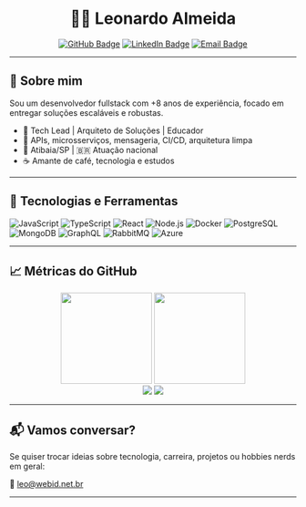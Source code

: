 <div align="center">

# 👨‍💻 Leonardo Almeida

[![GitHub Badge](https://img.shields.io/github/followers/LeuAlmeida?label=LeuAlmeida&style=for-the-badge&link=https://github.com/LeuAlmeida)](https://github.com/LeuAlmeida)
[![LinkedIn Badge](https://img.shields.io/badge/-leonardoalmeida99-blue?style=for-the-badge&logo=Linkedin&logoColor=white&link=https://www.linkedin.com/in/leonardoalmeida99/)](https://www.linkedin.com/in/leonardoalmeida99/)
[![Email Badge](https://img.shields.io/badge/contact-leo%40webid.net.br-red?style=for-the-badge)](mailto:leo@webid.net.br)

</div>

---

## 🧠 Sobre mim

Sou um desenvolvedor fullstack com +8 anos de experiência, focado em entregar soluções escaláveis e robustas.

- 💼 Tech Lead | Arquiteto de Soluções | Educador
- 🧪 APIs, microsserviços, mensageria, CI/CD, arquitetura limpa
- 📍 Atibaia/SP | 🇧🇷 Atuação nacional
- ☕ Amante de café, tecnologia e estudos

---

## 🧰 Tecnologias e Ferramentas

![JavaScript](https://img.shields.io/badge/-JavaScript-F7DF1E?style=flat&logo=javascript&logoColor=black)
![TypeScript](https://img.shields.io/badge/-TypeScript-3178C6?style=flat&logo=typescript&logoColor=white)
![React](https://img.shields.io/badge/-React-61DAFB?style=flat&logo=react&logoColor=black)
![Node.js](https://img.shields.io/badge/-Node.js-339933?style=flat&logo=node.js&logoColor=white)
![Docker](https://img.shields.io/badge/-Docker-2496ED?style=flat&logo=docker&logoColor=white)
![PostgreSQL](https://img.shields.io/badge/-PostgreSQL-4169E1?style=flat&logo=postgresql&logoColor=white)
![MongoDB](https://img.shields.io/badge/-MongoDB-47A248?style=flat&logo=mongodb&logoColor=white)
![GraphQL](https://img.shields.io/badge/-GraphQL-E10098?style=flat&logo=graphql&logoColor=white)
![RabbitMQ](https://img.shields.io/badge/-RabbitMQ-FF6600?style=flat&logo=rabbitmq&logoColor=white)
![Azure](https://img.shields.io/badge/-Azure-0078D4?style=flat&logo=microsoftazure&logoColor=white)

---

## 📈 Métricas do GitHub

<div align="center">
  <img height="160em" src="https://github-readme-stats.vercel.app/api?username=LeuAlmeida&show_icons=true&theme=dracula&include_all_commits=true&count_private=true"/>
  <img height="160em" src="https://github-readme-stats.vercel.app/api/top-langs/?username=LeuAlmeida&layout=compact&langs_count=8&theme=dracula"/>
</div>

<div align="center">
  <img src="https://github-readme-streak-stats.herokuapp.com/?user=LeuAlmeida&theme=dracula&hide_border=true"/>
  <img src="https://github-profile-summary-cards.vercel.app/api/cards/profile-details?username=LeuAlmeida&theme=dracula"/>
</div>

---

## 📬 Vamos conversar?

Se quiser trocar ideias sobre tecnologia, carreira, projetos ou hobbies nerds em geral:

📧 [leo@webid.net.br](mailto:leo@webid.net.br)

---

